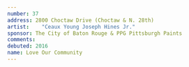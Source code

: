 ```yaml
---
number: 37
address: 2800 Choctaw Drive (Choctaw & N. 28th)
artist:    "Ceaux Young Joseph Hines Jr."
sponsor: The City of Baton Rouge & PPG Pittsburgh Paints
comments: 
debuted: 2016
name: Love Our Community
---
```

